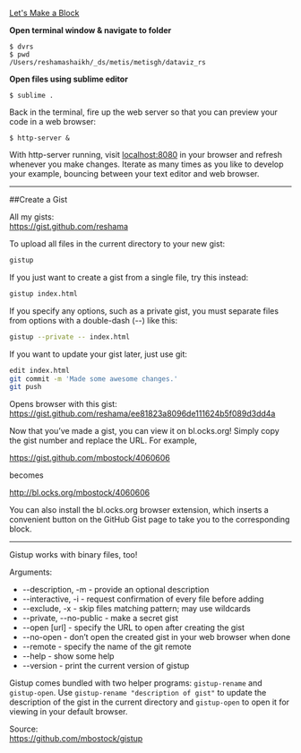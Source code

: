 
[Let's Make a Block](https://bost.ocks.org/mike/block/#develop)  

**Open terminal window & navigate to folder**  
```
$ dvrs
$ pwd
/Users/reshamashaikh/_ds/metis/metisgh/dataviz_rs
```
**Open files using sublime editor**  
```
$ sublime .
```
Back in the terminal, fire up the web server so that you can preview your code in a web browser:  
```
$ http-server &
```
With http-server running, visit [localhost:8080](http://localhost:8080/) in your browser and refresh whenever you make changes. Iterate as many times as you like to develop your example, bouncing between your text editor and web browser. 

---

##Create a Gist

All my gists:  
https://gist.github.com/reshama

To upload all files in the current directory to your new gist:

```bash
gistup
```

If you just want to create a gist from a single file, try this instead:

```bash
gistup index.html
```

If you specify any options, such as a private gist, you must separate files from options with a double-dash (--) like this:

```bash
gistup --private -- index.html
```

If you want to update your gist later, just use git:

```bash
edit index.html
git commit -m 'Made some awesome changes.'
git push
```

Opens browser with this gist:  
https://gist.github.com/reshama/ee81823a8096de111624b5f089d3dd4a

Now that you’ve made a gist, you can view it on bl.ocks.org! Simply copy the gist number and replace the URL. For example,

https://gist.github.com/mbostock/4060606

becomes

http://bl.ocks.org/mbostock/4060606

You can also install the bl.ocks.org browser extension, which inserts a convenient button on the GitHub Gist page to take you to the corresponding block. 

---

Gistup works with binary files, too!

Arguments:

* --description, -m - provide an optional description
* --interactive, -i - request confirmation of every file before adding
* --exclude, -x - skip files matching pattern; may use wildcards
* --private, --no-public - make a secret gist
* --open [url] - specify the URL to open after creating the gist
* --no-open - don’t open the created gist in your web browser when done
* --remote - specify the name of the git remote
* --help - show some help
* --version - print the current version of gistup

Gistup comes bundled with two helper programs: `gistup-rename` and `gistup-open`. Use `gistup-rename "description of gist"` to update the description of the gist in the current directory and `gistup-open` to open it for viewing in your default browser.

Source:  
https://github.com/mbostock/gistup

